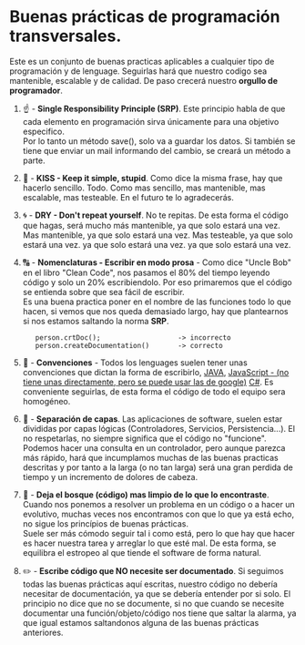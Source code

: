 # Buenas prácticas de programación transversales.

Este es un conjunto de buenas practicas aplicables a cualquier tipo de programación y de lenguage. Seguirlas hará que nuestro codigo sea mantenible, escalable y de calidad. De paso crecerá nuestro **orgullo de programador**.

1.  :point_up: - **Single Responsibility Principle (SRP)**. Este principio habla de que cada elemento en programación sirva únicamente para una objetivo especifico.  
    Por lo tanto un método save(), solo va a guardar los datos. Si también se tiene que enviar un mail informando del cambio, se creará un método a parte.

1.  :kiss: - **KISS - Keep it simple, stupid**. Como dice la misma frase, hay que hacerlo sencillo. Todo. Como mas sencillo, mas mantenible, mas escalable, mas testeable. En el futuro te lo agradecerás.

1.  :cyclone: - **DRY - Don't repeat yourself**. No te repitas. De esta forma el código que hagas, será mucho más mantenible, ya que solo estará una vez. Mas mantenible, ya que solo estará una vez. Mas testeable, ya que solo estará una vez. ya que solo estará una vez. ya que solo estará una vez.

1.  :capital_abcd: - **Nomenclaturas - Escribir en modo prosa** - Como dice "Uncle Bob" en el libro "Clean Code", nos pasamos el 80% del tiempo leyendo código y solo un 20% escribiendolo. Por eso primaremos que el código se entienda sobre que sea fácil de escribir.  
    Es una buena practica poner en el nombre de las funciones todo lo que hacen, si vemos que nos queda demasiado largo, hay que plantearnos si nos estamos saltando la norma **SRP**.

           person.crtDoc();                   -> incorrecto
           person.createDocumentation()       -> correcto

1.  :revolving_hearts: - **Convenciones** - Todos los lenguages suelen tener unas convenciones que dictan la forma de escribirlo, [JAVA](https://www.oracle.com/technetwork/java/codeconventions-150003.pdf), [JavaScript - (no tiene unas directamente, pero se puede usar las de google)](https://google.github.io/styleguide/jsguide.html#naming) [C#](https://docs.microsoft.com/es-es/dotnet/csharp/programming-guide/inside-a-program/coding-conventions). Es conveniente seguirlas, de esta forma el código de todo el equipo sera homogéneo.

1.  :rainbow: - **Separación de capas**. Las aplicaciones de software, suelen estar divididas por capas lógicas (Controladores, Servicios, Persistencia...). El no respetarlas, no siempre significa que el código no "funcione".  
    Podemos hacer una consulta en un controlador, pero aunque parezca más rápido, hará que incumplamos muchas de las buenas practicas descritas y por tanto a la larga (o no tan larga) será una gran perdida de tiempo y un incremento de dolores de cabeza.

1.  :deciduous_tree: - **Deja el bosque (código) mas limpio de lo que lo encontraste**. Cuando nos ponemos a resolver un problema en un código o a hacer un evolutivo, muchas veces nos encontramos con que lo que ya está echo, no sigue los princípios de buenas prácticas.  
    Suele ser más cómodo seguir tal i como está, pero lo que hay que hacer es hacer nuestra tarea y arreglar lo que esté mal. De esta forma, se equilibra el estropeo al que tiende el software de forma natural.

1.  :pencil2: - **Escribe código que NO necesite ser documentado**. Si seguimos todas las buenas prácticas aquí escritas, nuestro código no debería necesitar de documentación, ya que se debería entender por si solo. El principio no dice que no se documente, si no que cuando se necesite documentar una función/objeto/código nos tiene que saltar la alarma, ya que igual estamos saltandonos alguna de las buenas prácticas anteriores.
